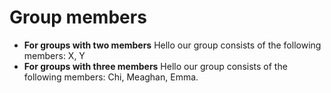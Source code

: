 # Group members

* **For groups with two members** Hello our group consists of the following members: X, Y
* **For groups with three members** Hello our group consists of the following members: Chi, Meaghan, Emma. 


